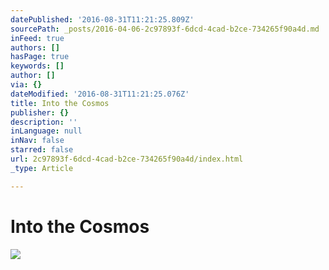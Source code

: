 ```yaml
---
datePublished: '2016-08-31T11:21:25.809Z'
sourcePath: _posts/2016-04-06-2c97893f-6dcd-4cad-b2ce-734265f90a4d.md
inFeed: true
authors: []
hasPage: true
keywords: []
author: []
via: {}
dateModified: '2016-08-31T11:21:25.076Z'
title: Into the Cosmos
publisher: {}
description: ''
inLanguage: null
inNav: false
starred: false
url: 2c97893f-6dcd-4cad-b2ce-734265f90a4d/index.html
_type: Article

---
```

# Into the Cosmos
![](https://the-grid-user-content.s3-us-west-2.amazonaws.com/4ae198f4-eb79-423f-9ff2-9161db358203.jpg)
